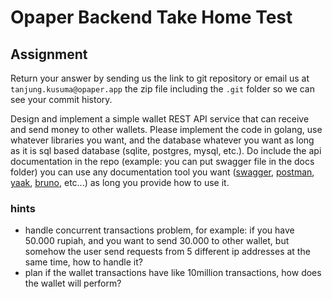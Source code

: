 # Opaper Backend Take Home Test

## Assignment
Return your answer by sending us the link to git repository or email us at `tanjung.kusuma@opaper.app` the zip file including the `.git` folder so we can see your commit history.

Design and implement a simple wallet REST API service that can receive and send money to other wallets. Please implement the code in golang, use whatever libraries you want, and the database whatever you want as long as it is sql based database (sqlite, postgres, mysql, etc.). Do include the api documentation in the repo (example: you can put swagger file in the docs folder) you can use any documentation tool you want ([swagger](https://swagger.io/specification/), [postman](https://www.postman.com/), [yaak](https://yaak.app/), [bruno](https://www.usebruno.com/), etc...) as long you provide how to use it.


### hints
- handle concurrent transactions problem, for example: if you have 50.000 rupiah, and you want to send 30.000 to other wallet, but somehow the user send requests from 5 different ip addresses at the same time, how to handle it?
- plan if the wallet transactions have like 10million transactions, how does the wallet will perform?